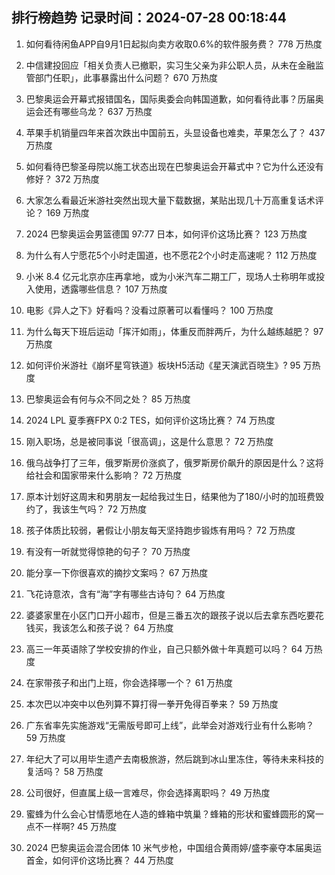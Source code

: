 
## 排行榜趋势 记录时间：2024-07-28 00:18:44
  
  1. 如何看待闲鱼APP自9月1日起拟向卖方收取0.6%的软件服务费？ 778 万热度
    
  2. 中信建投回应「相关负责人已撤职，实习生父亲为非公职人员，从未在金融监管部门任职」，此事暴露出什么问题？ 670 万热度
    
  3. 巴黎奥运会开幕式报错国名，国际奥委会向韩国道歉，如何看待此事？历届奥运会还有哪些乌龙？ 637 万热度
    
  4. 苹果手机销量四年来首次跌出中国前五，头显设备也难卖，苹果怎么了？ 437 万热度
    
  5. 如何看待巴黎圣母院以施工状态出现在巴黎奥运会开幕式中？它为什么还没有修好？ 372 万热度
    
  6. 大家怎么看最近米游社突然出现大量下载数据，某贴出现几十万高重复话术评论？ 169 万热度
    
  7. 2024 巴黎奥运会男篮德国 97:77 日本，如何评价这场比赛？ 123 万热度
    
  8. 为什么有人宁愿花5个小时走国道，也不愿花2个小时走高速呢？ 112 万热度
    
  9. 小米 8.4 亿元北京亦庄再拿地，或为小米汽车二期工厂，现场人士称明年或投入使用，透露哪些信息？ 107 万热度
    
  10. 电影《异人之下》好看吗？没看过原著可以看懂吗？ 100 万热度
    
  11. 为什么每天下班后运动「挥汗如雨」，体重反而胖两斤，为什么越练越肥？ 97 万热度
    
  12. 如何评价米游社《崩坏星穹铁道》板块H5活动《星天演武百晓生》? 95 万热度
    
  13. 巴黎奥运会有何与众不同之处？ 85 万热度
    
  14. 2024 LPL 夏季赛FPX 0:2 TES，如何评价这场比赛？ 74 万热度
    
  15. 刚入职场，总是被同事说「很高调」，这是什么意思？ 72 万热度
    
  16. 俄乌战争打了三年，俄罗斯房价涨疯了，俄罗斯房价飙升的原因是什么？这将给社会和国家带来什么影响？ 72 万热度
    
  17. 原本计划好这周末和男朋友一起给我过生日，结果他为了180/小时的加班费毁约了，我该生气吗？ 72 万热度
    
  18. 孩子体质比较弱，暑假让小朋友每天坚持跑步锻炼有用吗？ 72 万热度
    
  19. 有没有一听就觉得惊艳的句子？ 70 万热度
    
  20. 能分享一下你很喜欢的摘抄文案吗？ 67 万热度
    
  21. 飞花诗意浓，含有“海”字有哪些古诗句？ 64 万热度
    
  22. 婆婆家里在小区门口开小超市，但是三番五次的跟孩子说以后去拿东西吃要花钱买，我该怎么和孩子说？ 64 万热度
    
  23. 高三一年英语除了学校安排的作业，自己只额外做十年真题可以吗？ 64 万热度
    
  24. 在家带孩子和出门上班，你会选择哪一个？ 61 万热度
    
  25. 本次巴以冲突中以色列算不算打得一拳开免得百拳来？ 59 万热度
    
  26. 广东省率先实施游戏“无需版号即可上线”，此举会对游戏行业有什么影响？ 59 万热度
    
  27. 年纪大了可以用毕生遗产去南极旅游，然后跳到冰山里冻住，等待未来科技的复活吗？ 58 万热度
    
  28. 公司很好，但直属上级一言难尽，你会选择离职吗？ 49 万热度
    
  29. 蜜蜂为什么会心甘情愿地在人造的蜂箱中筑巢？蜂箱的形状和蜜蜂圆形的窝一点不一样啊? 45 万热度
    
  30. 2024 巴黎奥运会混合团体 10 米气步枪，中国组合黄雨婷/盛李豪夺本届奥运首金，如何评价这场比赛？ 44 万热度
    